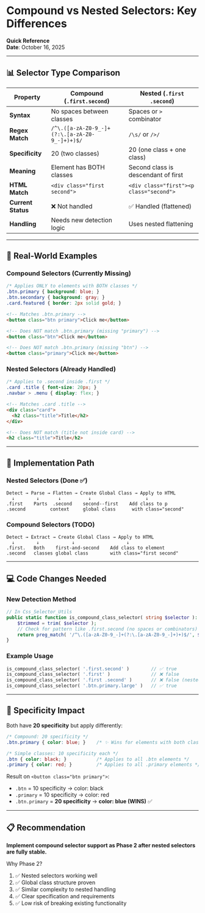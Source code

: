 # Compound vs Nested Selectors: Key Differences

**Quick Reference**  
**Date**: October 16, 2025

---

## 📊 Selector Type Comparison

| Property | Compound (`.first.second`) | Nested (`.first .second`) |
|---|---|---|
| **Syntax** | No spaces between classes | Spaces or `>` combinator |
| **Regex Match** | `/^\.([a-zA-Z0-9_-]+(?:\.[a-zA-Z0-9_-]+)+)$/` | `/\s/` or `/>/` |
| **Specificity** | 20 (two classes) | 20 (one class + one class) |
| **Meaning** | Element has BOTH classes | Second class is descendant of first |
| **HTML Match** | `<div class="first second">` | `<div class="first"><p class="second">` |
| **Current Status** | ❌ Not handled | ✅ Handled (flattened) |
| **Handling** | Needs new detection logic | Uses nested flattening |

---

## 🎯 Real-World Examples

### Compound Selectors (Currently Missing)

```css
/* Applies ONLY to elements with BOTH classes */
.btn.primary { background: blue; }
.btn.secondary { background: gray; }
.card.featured { border: 2px solid gold; }
```

```html
<!-- Matches .btn.primary -->
<button class="btn primary">Click me</button>

<!-- Does NOT match .btn.primary (missing "primary") -->
<button class="btn">Click me</button>

<!-- Does NOT match .btn.primary (missing "btn") -->
<button class="primary">Click me</button>
```

### Nested Selectors (Already Handled)

```css
/* Applies to .second inside .first */
.card .title { font-size: 20px; }
.navbar > .menu { display: flex; }
```

```html
<!-- Matches .card .title -->
<div class="card">
  <h2 class="title">Title</h2>
</div>

<!-- Does NOT match (title not inside card) -->
<h2 class="title">Title</h2>
```

---

## 🔄 Implementation Path

### Nested Selectors (Done ✅)

```
Detect → Parse → Flatten → Create Global Class → Apply to HTML
  ↓        ↓       ↓          ↓                    ↓
.first    Parts  .second    second--first    Add class to p
.second         context     global class      with class="second"
```

### Compound Selectors (TODO)

```
Detect → Extract → Create Global Class → Apply to HTML
  ↓        ↓            ↓                   ↓
.first.   Both    first-and-second    Add class to element
.second   classes global class        with class="first second"
```

---

## 💻 Code Changes Needed

### New Detection Method

```php
// In Css_Selector_Utils
public static function is_compound_class_selector( string $selector ): bool {
    $trimmed = trim( $selector );
    // Check for pattern like .first.second (no spaces or combinators)
    return preg_match( '/^\.([a-zA-Z0-9_-]+(?:\.[a-zA-Z0-9_-]+)+)$/', $trimmed ) === 1;
}
```

### Example Usage

```php
is_compound_class_selector( '.first.second' )        // ✅ true
is_compound_class_selector( '.first' )               // ❌ false
is_compound_class_selector( '.first .second' )       // ❌ false (nested)
is_compound_class_selector( '.btn.primary.large' )   // ✅ true
```

---

## 🎨 Specificity Impact

Both have **20 specificity** but apply differently:

```css
/* Compound: 20 specificity */
.btn.primary { color: blue; }    /* ✨ Wins for elements with both classes */

/* Simple classes: 10 specificity each */
.btn { color: black; }           /* Applies to all .btn elements */
.primary { color: red; }         /* Applies to all .primary elements */
```

Result on `<button class="btn primary">`:
- `.btn` = 10 specificity → color: black
- `.primary` = 10 specificity → color: red  
- `.btn.primary` = **20 specificity** → **color: blue (WINS)** ✅

---

## 📋 Recommendation

**Implement compound selector support as Phase 2 after nested selectors are fully stable.**

Why Phase 2?
1. ✅ Nested selectors working well
2. ✅ Global class structure proven
3. ✅ Similar complexity to nested handling
4. ✅ Clear specification and requirements
5. ✅ Low risk of breaking existing functionality

